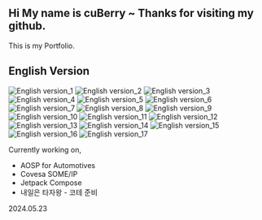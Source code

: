 ## Hi My name is cuBerry ~ Thanks for visiting my github.
This is my Portfolio.



## English Version
![English version_1](images/PORTFOLIO_EN_NEW/PORTFOLIO_EN_NEW-01.png)
![English version_2](images/PORTFOLIO_EN_NEW/PORTFOLIO_EN_NEW-02.png)
![English version_3](images/PORTFOLIO_EN_NEW/PORTFOLIO_EN_NEW-03.png)
![English version_4](images/PORTFOLIO_EN_NEW/PORTFOLIO_EN_NEW-04.png)
![English version_5](images/PORTFOLIO_EN_NEW/PORTFOLIO_EN_NEW-05.png)
![English version_6](images/PORTFOLIO_EN_NEW/PORTFOLIO_EN_NEW-06.png)
![English version_7](images/PORTFOLIO_EN_NEW/PORTFOLIO_EN_NEW-07.png)
![English version_8](images/PORTFOLIO_EN_NEW/PORTFOLIO_EN_NEW-08.png)
![English version_9](images/PORTFOLIO_EN_NEW/PORTFOLIO_EN_NEW-09.png)
![English version_10](images/PORTFOLIO_EN_NEW/PORTFOLIO_EN_NEW-10.png)
![English version_11](images/PORTFOLIO_EN_NEW/PORTFOLIO_EN_NEW-11.png)
![English version_12](images/PORTFOLIO_EN_NEW/PORTFOLIO_EN_NEW-12.png)
![English version_13](images/PORTFOLIO_EN_NEW/PORTFOLIO_EN_NEW-13.png)
![English version_14](images/PORTFOLIO_EN_NEW/PORTFOLIO_EN_NEW-14.png)
![English version_15](images/PORTFOLIO_EN_NEW/PORTFOLIO_EN_NEW-15.png)
![English version_16](images/PORTFOLIO_EN_NEW/PORTFOLIO_EN_NEW-16.png)
![English version_17](images/PORTFOLIO_EN_NEW/PORTFOLIO_EN_NEW-17.png)





Currently working on,
* AOSP for Automotives
* Covesa SOME/IP
* Jetpack Compose 
* 내일은 타자왕 - 코테 준비

2024.05.23
